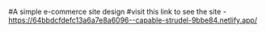 #A simple e-commerce site design
#visit this link to see the site - https://64bbdcfdefc13a6a7e8a6096--capable-strudel-9bbe84.netlify.app/
